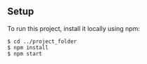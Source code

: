 ## Setup

To run this project, install it locally using npm:

```
$ cd ../project_folder
$ npm install
$ npm start
```
